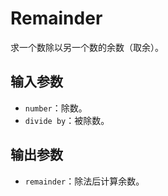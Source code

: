 # Remainder

求一个数除以另一个数的余数（取余）。

## 输入参数

- `number`：除数。
- `divide by`：被除数。

## 输出参数

- `remainder`：除法后计算余数。
